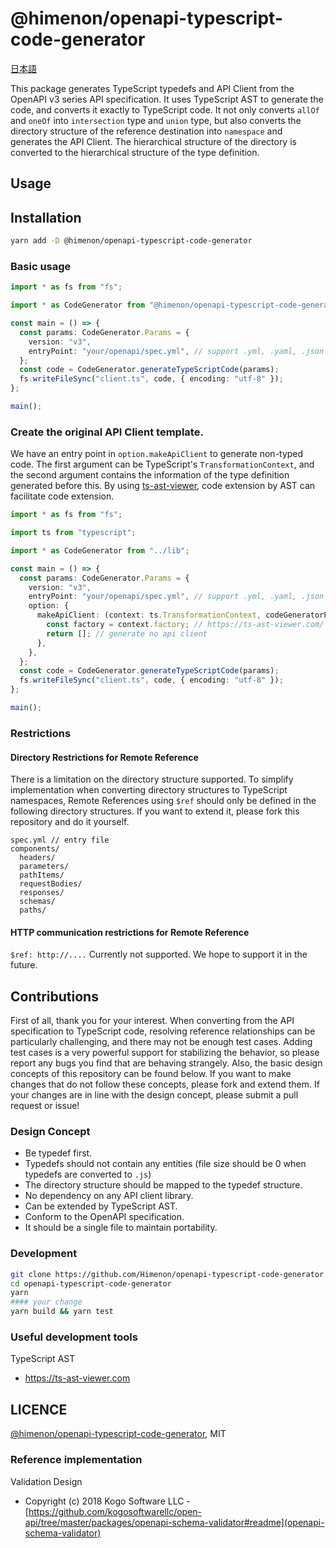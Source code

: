 # @himenon/openapi-typescript-code-generator

[日本語](./docs/ja/README-ja.md)

This package generates TypeScript typedefs and API Client from the OpenAPI v3 series API specification.
It uses TypeScript AST to generate the code, and converts it exactly to TypeScript code.
It not only converts `allOf` and `oneOf` into `intersection` type and `union` type, but also converts the directory structure of the reference destination into `namespace` and generates the API Client.
The hierarchical structure of the directory is converted to the hierarchical structure of the type definition.

## Usage

## Installation

```bash
yarn add -D @himenon/openapi-typescript-code-generator
```

### Basic usage

```ts
import * as fs from "fs";

import * as CodeGenerator from "@himenon/openapi-typescript-code-generator";

const main = () => {
  const params: CodeGenerator.Params = {
    version: "v3",
    entryPoint: "your/openapi/spec.yml", // support .yml, .yaml, .json
  };
  const code = CodeGenerator.generateTypeScriptCode(params);
  fs.writeFileSync("client.ts", code, { encoding: "utf-8" });
};

main();
```

### Create the original API Client template.

We have an entry point in `option.makeApiClient` to generate non-typed code.
The first argument can be TypeScript's `TransformationContext`, and the second argument contains the information of the type definition generated before this.
By using [ts-ast-viewer](https://ts-ast-viewer.com), code extension by AST can facilitate code extension.

```ts
import * as fs from "fs";

import ts from "typescript";

import * as CodeGenerator from "../lib";

const main = () => {
  const params: CodeGenerator.Params = {
    version: "v3",
    entryPoint: "your/openapi/spec.yml", // support .yml, .yaml, .json
    option: {
      makeApiClient: (context: ts.TransformationContext, codeGeneratorParamsList: CodeGenerator.Converter.v3.CodeGeneratorParams[]): ts.Statement[] => {
        const factory = context.factory; // https://ts-ast-viewer.com/ is very very very useful !
        return []; // generate no api client
      },
    },
  };
  const code = CodeGenerator.generateTypeScriptCode(params);
  fs.writeFileSync("client.ts", code, { encoding: "utf-8" });
};

main();
```

### Restrictions

#### Directory Restrictions for Remote Reference

There is a limitation on the directory structure supported.
To simplify implementation when converting directory structures to TypeScript namespaces, Remote References using `$ref` should only be defined in the following directory structures.
If you want to extend it, please fork this repository and do it yourself.

```
spec.yml // entry file
components/
  headers/
  parameters/
  pathItems/
  requestBodies/
  responses/
  schemas/
  paths/
```

#### HTTP communication restrictions for Remote Reference

`$ref: http://....` Currently not supported. We hope to support it in the future.

## Contributions

First of all, thank you for your interest.
When converting from the API specification to TypeScript code, resolving reference relationships can be particularly challenging, and there may not be enough test cases.
Adding test cases is a very powerful support for stabilizing the behavior, so please report any bugs you find that are behaving strangely.
Also, the basic design concepts of this repository can be found below. If you want to make changes that do not follow these concepts, please fork and extend them.
If your changes are in line with the design concept, please submit a pull request or issue!

### Design Concept

- Be typedef first.
- Typedefs should not contain any entities (file size should be 0 when typedefs are converted to `.js`)
- The directory structure should be mapped to the typedef structure.
- No dependency on any API client library.
- Can be extended by TypeScript AST.
- Conform to the OpenAPI specification.
- It should be a single file to maintain portability.

### Development

```bash
git clone https://github.com/Himenon/openapi-typescript-code-generator.git
cd openapi-typescript-code-generator
yarn
#### your change
yarn build && yarn test
```

### Useful development tools

TypeScript AST

- https://ts-ast-viewer.com

## LICENCE

[@himenon/openapi-typescript-code-generator](https://github.com/Himenon/typescript-codegen), MIT

### Reference implementation

Validation Design

- Copyright (c) 2018 Kogo Software LLC - [https://github.com/kogosoftwarellc/open-api/tree/master/packages/openapi-schema-validator#readme](openapi-schema-validator)
